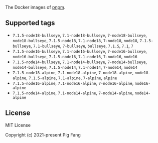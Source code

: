 The Docker images of [pnpm](https://pnpm.io).

## Supported tags

- `7.1.5-node18-bullseye`, `7.1-node18-bullseye`, `7-node18-bullseye`, `node18-bullseye`, `7.1.5-node18`, `7.1-node18`, `7-node18`, `node18`, `7.1.5-bullseye`, `7.1-bullseye`, `7-bullseye`, `bullseye`, `7.1.5`, `7.1`, `7`
- `7.1.5-node16-bullseye`, `7.1-node16-bullseye`, `7-node16-bullseye`, `node16-bullseye`, `7.1.5-node16`, `7.1-node16`, `7-node16`, `node16`
- `7.1.5-node14-bullseye`, `7.1-node14-bullseye`, `7-node14-bullseye`, `node14-bullseye`, `7.1.5-node14`, `7.1-node14`, `7-node14`, `node14`
- `7.1.5-node18-alpine`, `7.1-node18-alpine`, `7-node18-alpine`, `node18-alpine`, `7.1.5-alpine`, `7.1-alpine`, `7-alpine`, `alpine`
- `7.1.5-node16-alpine`, `7.1-node16-alpine`, `7-node16-alpine`, `node16-alpine`
- `7.1.5-node14-alpine`, `7.1-node14-alpine`, `7-node14-alpine`, `node14-alpine`

## License

MIT License

Copyright (c) 2021-present Pig Fang
